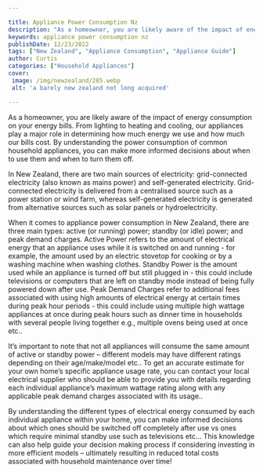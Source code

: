 ```yaml
---

title: Appliance Power Consumption Nz
description: "As a homeowner, you are likely aware of the impact of energy consumption on your energy bills. From lighting to heating and coolin...see more"
keywords: appliance power consumption nz
publishDate: 12/23/2022
tags: ["New Zealand", "Appliance Consumption", "Appliance Guide"]
author: Curtis
categories: ["Household Appliances"]
cover: 
 image: /img/newzealand/285.webp
 alt: 'a barely new zealand not long acquired'

---
```


As a homeowner, you are likely aware of the impact of energy consumption on your energy bills. From lighting to heating and cooling, our appliances play a major role in determining how much energy we use and how much our bills cost. By understanding the power consumption of common household appliances, you can make more informed decisions about when to use them and when to turn them off.

In New Zealand, there are two main sources of electricity: grid-connected electricity (also known as mains power) and self-generated electricity. Grid-connected electricity is delivered from a centralised source such as a power station or wind farm, whereas self-generated electricity is generated from alternative sources such as solar panels or hydroelectricity. 

When it comes to appliance power consumption in New Zealand, there are three main types: active (or running) power; standby (or idle) power; and peak demand charges. Active Power refers to the amount of electrical energy that an appliance uses while it is switched on and running - for example, the amount used by an electric stovetop for cooking or by a washing machine when washing clothes. Standby Power is the amount used while an appliance is turned off but still plugged in - this could include televisions or computers that are left on standby mode instead of being fully powered down after use. Peak Demand Charges refer to additional fees associated with using high amounts of electrical energy at certain times during peak hour periods - this could include using multiple high wattage appliances at once during peak hours such as dinner time in households with several people living together e.g., multiple ovens being used at once etc.. 

It’s important to note that not all appliances will consume the same amount of active or standby power – different models may have different ratings depending on their age/make/model etc.. To get an accurate estimate for your own home’s specific appliance usage rate, you can contact your local electrical supplier who should be able to provide you with details regarding each individual appliance’s maximum wattage rating along with any applicable peak demand charges associated with its usage.. 

By understanding the different types of electrical energy consumed by each individual appliance within your home, you can make informed decisions about which ones should be switched off completely after use vs ones which require minimal standby use such as televisions etc… This knowledge can also help guide your decision making process if considering investing in more efficient models – ultimately resulting in reduced total costs associated with household maintenance over time!
